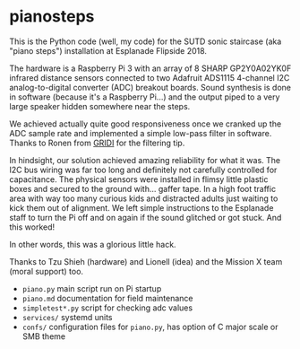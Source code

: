 # pianosteps
This is the Python code (well, my code) for the SUTD sonic staircase (aka "piano steps") installation at Esplanade Flipside 2018.

The hardware is a Raspberry Pi 3 with an array of 8 SHARP GP2Y0A02YK0F infrared distance sensors connected to two Adafruit ADS1115 
4-channel I2C analog-to-digital converter (ADC) breakout boards. Sound synthesis is done in software (because it's a Raspberry 
Pi...) and the output piped to a very large speaker hidden somewhere near the steps.

We achieved actually quite good responsiveness once we cranked up the ADC sample rate and implemented a simple low-pass filter in 
software. Thanks to Ronen from [GRIDI](https://en.wikipedia.org/wiki/GRIDI) for the filtering tip. 

In hindsight, our solution achieved amazing reliability for what it was. The I2C bus wiring was far too long and definitely not 
carefully controlled for capacitance. The physical sensors were installed in flimsy little plastic boxes and secured to the ground 
with... gaffer tape. In a high foot traffic area with way too many curious kids and distracted adults just waiting to kick them 
out of alignment. We left simple instructions to the Esplanade staff to turn the Pi off and on again if the sound glitched or got 
stuck. And this worked! 

In other words, this was a glorious little hack.

Thanks to Tzu Shieh (hardware) and Lionell (idea) and the Mission X team (moral support) too.

- `piano.py` main script run on Pi startup
- `piano.md` documentation for field maintenance
- `simpletest*.py` script for checking adc values
- `services/` systemd units
- `confs/` configuration files for `piano.py`, has option of C major scale or SMB theme
